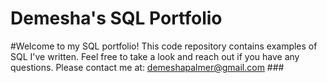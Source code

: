 # Demesha's SQL Portfolio 


#Welcome to my SQL portfolio! This code repository contains examples of SQL I've written. Feel free to take a look and reach out if you have any questions. 
Please contact me at: demeshapalmer@gmail.com ###
